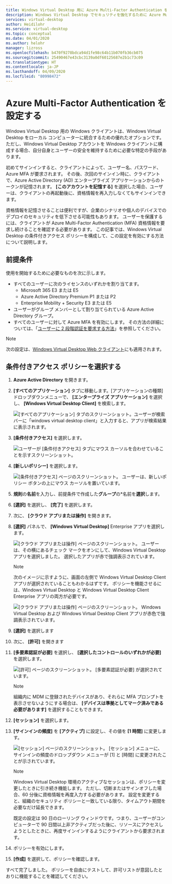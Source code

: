 ```yaml
---
title: Windows Virtual Desktop 用に Azure Multi-Factor Authentication を設定する - Azure
description: Windows Virtual Desktop でセキュリティを強化するために Azure Multi-Factor Authentication を設定する方法。
services: virtual-desktop
author: Heidilohr
ms.service: virtual-desktop
ms.topic: conceptual
ms.date: 04/01/2020
ms.author: helohr
manager: lizross
ms.openlocfilehash: b470f9278bdca94d1fe98c64b11b070fb36cb075
ms.sourcegitcommit: 25490467e43cbc3139a0df60125687e2b1c73c09
ms.translationtype: HT
ms.contentlocale: ja-JP
ms.lasthandoff: 04/09/2020
ms.locfileid: "80998472"
---
```

# <a name="set-up-azure-multi-factor-authentication"></a>Azure Multi-Factor Authentication を設定する

Windows Virtual Desktop 用の Windows クライアントは、Windows Virtual Desktop をローカル コンピューターに統合するための優れたオプションです。 ただし、Windows Virtual Desktop アカウントを Windows クライアントに構成する場合、自分自身とユーザーの安全を維持するために必要な特定の手段があります。

初めてサインインすると、クライアントによって、ユーザー名、パスワード、Azure MFA が要求されます。 その後、次回のサインイン時に、クライアントで、Azure Active Directory (AD) エンタープライズ アプリケーションからのトークンが記憶されます。 **[このアカウントを記憶する]** を選択した場合、ユーザーは、クライアントの再起動後に、資格情報を再入力しなくてもサインインでき ます。

資格情報を記憶させることは便利ですが、企業のシナリオや個人のデバイスでのデプロイのセキュリティを低下させる可能性もあります。 ユーザーを保護するには、クライアントが Azure Multi-Factor Authentication (MFA) 資格情報を要求し続けることを確認する必要があります。 この記事では、Windows Virtual Desktop の条件付きアクセス ポリシーを構成して、この設定を有効にする方法について説明します。

## <a name="prerequisites"></a>前提条件

使用を開始するために必要なものを次に示します。

- すべてのユーザーに次のライセンスのいずれかを割り当てます。
  - Microsoft 365 E3 または E5
  - Azure Active Directory Premium P1 または P2
  - Enterprise Mobility + Security E3 または E5
- ユーザーがグループ メンバーとして割り当てられている Azure Active Directory グループ。
- すべてのユーザーに対して Azure MFA を有効にします。 その方法の詳細については、「[ユーザーに 2 段階認証を要求する方法](../active-directory/authentication/howto-mfa-userstates.md#view-the-status-for-a-user)」を参照してください。

>[!NOTE]
>次の設定は、[Windows Virtual Desktop Web クライアント](https://rdweb.wvd.microsoft.com/webclient/index.html)にも適用されます。

## <a name="opt-in-to-the-conditional-access-policy"></a>条件付きアクセス ポリシーを選択する

1. **Azure Active Directory** を開きます。

2. **[すべてのアプリケーション]** タブに移動します。[アプリケーションの種類] ドロップダウンメニューで、 **[エンタープライズ アプリケーション]** を選択し、 **[Windows Virtual Desktop Client]** を検索します。

    ![[すべてのアプリケーション] タブのスクリーンショット。ユーザーが検索バーに「windows virtual desktop client」と入力すると、アプリが検索結果に表示されます。](media/all-applications-search.png)

3. **[条件付きアクセス]** を選択します。

    ![ユーザーが [条件付きアクセス] タブにマウス カーソルを合わせていることを示すスクリーンショット。](media/conditional-access-location.png)

4. **[新しいポリシー]** を選択します。

   ![[条件付きアクセス] ページのスクリーンショット。 ユーザーは、新しいポリシー ボタンの上にマウス カーソルを置いています。](media/new-policy-button.png)

5. **規則**の**名前**を入力し、前提条件で作成した**グループ**の*名前を**選択**します。

6. **[選択]** を選択し、 **[完了]** を選択します。

7. 次に、 **[クラウド アプリまたは操作]** を開きます。

8. **[選択]** パネルで、 **[Windows Virtual Desktop]** Enterprise アプリを選択します。

    ![[クラウド アプリまたは操作] ページのスクリーンショット。 ユーザーは、その横にあるチェック マークをオンにして、Windows Virtual Desktop アプリを選択しました。 選択したアプリが赤で強調表示されています。](media/cloud-apps-select.png)
    
    >[!NOTE]
    >次のイメージに示すように、画面の左側で Windows Virtual Desktop Client アプリが選択されていることもわかるはずです。 ポリシーを機能させるには、Windows Virtual Desktop と Windows Virtual Desktop Client Enterprise アプリの両方が必要です。
    >
    > ![[クラウド アプリまたは操作] ページのスクリーンショット。 Windows Virtual Desktop および Windows Virtual Desktop Client アプリが赤色で強調表示されています。](media/cloud-apps-enterprise-selected.png)

9. **[選択]** を選択します

10. 次に、 **[許可]** を開きます 

11. **[多要素認証が必要]** を選択し、 **[選択したコントロールのいずれかが必要]** を選択します。
   
    ![[許可] ページのスクリーンショット。 [多要素認証が必要] が選択されています。](media/grant-page.png)

    >[!NOTE]
    >組織内に MDM に登録されたデバイスがあり、それらに MFA プロンプトを表示させないようにする場合は、 **[デバイスは準拠としてマーク済みである必要があります]** を選択することもできます。

12. **[セッション]** を選択します。

13. **[サインインの頻度]** を **[アクティブ]** に設定し、その値を **[1 時間]** に変更します。

    ![[セッション] ページのスクリーンショット。 [セッション] メニューに、サインインの頻度のドロップダウン メニューが [1] と [時間] に変更されたことが示されています。](media/sign-in-frequency.png)
   
    >[!NOTE]
    >Windows Virtual Desktop 環境のアクティブなセッションは、ポリシーを変更したときに引き続き機能します。 ただし、切断またはサインオフした場合、60 分後に資格情報を再度入力する必要があります。 設定を変更すると、組織のセキュリティ ポリシーと一致している限り、タイムアウト期間を必要なだけ延長できます。
    >
    >既定の設定は 90 日のローリング ウィンドウです。つまり、ユーザーがコンピューターで 90 日間以上非アクティブだった後に、リソースにアクセスしようとしたときに、再度サインインするようにクライアントから要求されます。

14. ポリシーを有効にします。

15. **[作成]** を選択して、ポリシーを確認します。

すべて完了しました。 ポリシーを自由にテストして、許可リストが意図したとおりに機能することを確認してください。
